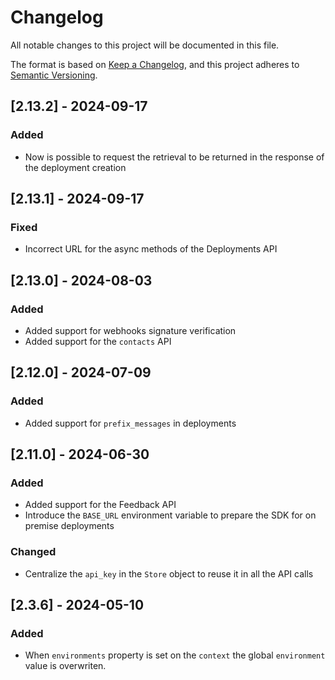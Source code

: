 # Changelog

All notable changes to this project will be documented in this file.

The format is based on [Keep a Changelog](https://keepachangelog.com/en/1.0.0/),
and this project adheres to [Semantic Versioning](https://semver.org/).

## [2.13.2] - 2024-09-17

### Added

- Now is possible to request the retrieval to be returned in the response of the deployment creation

## [2.13.1] - 2024-09-17

### Fixed

- Incorrect URL for the async methods of the Deployments API

## [2.13.0] - 2024-08-03

### Added

- Added support for webhooks signature verification
- Added support for the `contacts` API

## [2.12.0] - 2024-07-09

### Added

- Added support for `prefix_messages` in deployments

## [2.11.0] - 2024-06-30

### Added

- Added support for the Feedback API
- Introduce the `BASE_URL` environment variable to prepare the SDK for on premise deployments

### Changed

- Centralize the `api_key` in the `Store` object to reuse it in all the API calls

## [2.3.6] - 2024-05-10

### Added

- When `environments` property is set on the `context` the global `environment` value is overwriten.
